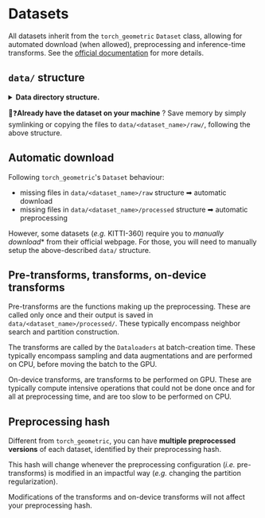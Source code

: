 # Datasets

All datasets inherit from the `torch_geometric` `Dataset` class, allowing for 
automated download (when allowed), preprocessing and inference-time transforms. 
See the [official documentation](https://pytorch-geometric.readthedocs.io/en/latest/tutorial/create_dataset.html)
for more details. 

## `data/` structure 
<details>
<summary><b>Data directory structure.</b></summary>

Datasets are stored under the following structure:

```
└── data
    ├── dales                                         # Structure for DALES
    │   ├── DALESObjects.tar.gz                         # (optional) Downloaded zipped dataset
    │   ├── raw                                         # Raw dataset files
    │   │   └── {{train, test}}                           # DALES' split/tile.ply structure
    │   │       └── {{tile_name}}.ply
    │   └── processed                                   # Preprocessed data
    |       └── {{train, val, test}}                      # Dataset splits
    |           └── {{preprocessing_hash}}                  # Preprocessing folder
    │               └── {{tile_name}}.h5                      # Preprocessed tile file
    │    
    ├── kitti360                                      # Structure for KITTI-360
    │   ├── raw                                         # Raw dataset files
    │   │   ├── data_3d_semantics_test.zip              # (optional) Downloaded zipped test dataset
    │   │   ├── data_3d_semantics.zip                   # (optional) Downloaded zipped train dataset
    │   │   └── data_3d_semantics                       # Contains all raw train and test sequences
    │   │       └── {{sequence_name}}                     # KITTI-360's sequence/static/window.ply structure
    │   │           └── static
    │   │               └── {{window_name}}.ply
    │   └── processed                                   # Preprocessed data
    │       └── {{train, val, test}}                      # Dataset splits
    │           └── {{preprocessing_hash}}                  # Preprocessing folder
    │               └── {{sequence_name}}
    │                   └── {{window_name}}.h5                # Preprocessed window file
    │    
    └── s3dis                                         # Structure for S3DIS
        ├── Stanford3dDataset_v1.2.zip                  # (optional) Downloaded zipped dataset
        ├── raw                                         # Raw dataset files
        │   └── Area_{{1, 2, 3, 4, 5, 6}}                 # S3DIS's area/room/room.txt structure
        │       └── {{room_name}}  
        │           └── {{room_name}}.txt
        └── processed                                   # Preprocessed data
            └── {{train, val, test}}                      # Dataset splits
                └── {{preprocessing_hash}}                  # Preprocessing folder
                    └── Area_{{1, 2, 3, 4, 5, 6}}.h5          # Preprocessed Area file
```
</details>

💾❓**Already have the dataset on your machine** ? Save memory by simply 
symlinking or copying the files to `data/<dataset_name>/raw/`, following the 
above structure.

## Automatic download
Following `torch_geometric`'s `Dataset` behaviour:
- missing files in `data/<dataset_name>/raw` structure ➡ automatic download
- missing files in `data/<dataset_name>/processed` structure ➡ automatic preprocessing

However, some datasets (_e.g._ KITTI-360) require you to *manually download**
from their official webpage. For those, you will need to manually setup the 
above-described `data/` structure.

## Pre-transforms, transforms, on-device transforms

Pre-transforms are the functions making up the preprocessing. 
These are called only once and their output is saved in 
`data/<dataset_name>/processed/`. These typically encompass neighbor search and 
partition construction.

The transforms are called by the `Dataloaders` at batch-creation time. These 
typically encompass sampling and data augmentations and are performed on CPU, 
before moving the batch to the GPU.

On-device transforms, are transforms to be performed on GPU. These are 
typically compute intensive operations that could not be done once and for all 
at preprocessing time, and are too slow to be performed on CPU.

## Preprocessing hash
Different from `torch_geometric`, you can have **multiple 
preprocessed versions** of each dataset, identified by their preprocessing hash.

This hash will change whenever the preprocessing configuration 
(_i.e._ pre-transforms) is modified in an impactful way (_e.g._ changing the 
partition regularization). 

Modifications of the transforms and on-device 
transforms will not affect your preprocessing hash.
